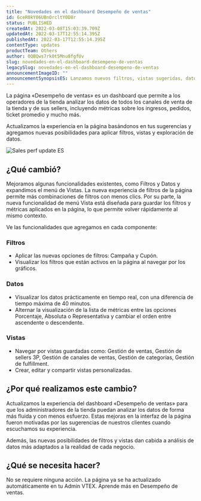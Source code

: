 ```yaml
---
title: "Novedades en el dashboard Desempeño de ventas"
id: 6ceR0kY06UBnOrcltY0D8r
status: PUBLISHED
createdAt: 2022-03-08T15:03:39.709Z
updatedAt: 2022-03-17T12:55:14.395Z
publishedAt: 2022-03-17T12:55:14.395Z
contentType: updates
productTeam: Others
author: 0QBQws7rk0t5Mnu8fgfUv
slug: novedades-en-el-dashboard-desempeno-de-ventas
legacySlug: novedades-en-el-dashboard-desempeno-de-ventas
announcementImageID: ""
announcementSynopsisES: Lanzamos nuevos filtros, vistas sugeridas, datos próximos a tiempo real y nuevas formas de visualización de datos. 
---
```


La página «Desempeño de ventas» es un dashboard que permite a los operadores de la tienda analizar los datos de todos los canales de venta de la tienda y de sus sellers, incluyendo métricas sobre los ingresos, pedidos, ticket promedio y mucho más. 

Actualizamos la experiencia en la página basándonos en tus sugerencias y agregamos nuevas posibilidades para aplicar filtros, vistas y exploración de datos. 

![Sales perf update ES](https://images.ctfassets.net/alneenqid6w5/5mHOltfUnUpV1DtHXrT8xD/e91f5f473a5d10b757c7a93a235ee9d9/Sales_perf_update_ES.gif)

## ¿Qué cambió?
Mejoramos algunas funcionalidades existentes, como Filtros y Datos y expandimos el menú de Vistas. La nueva experiencia de filtros de la página permite más combinaciones de filtros con menos clics. Por su parte, la nueva funcionalidad de menú Vista está diseñada para guardar los filtros y métricas aplicados en la página, lo que permite volver rápidamente al mismo contexto. 

Ve las funcionalidades que agregamos en cada componente:

### Filtros 
- Aplicar las nuevas opciones de  filtros: Campaña y Cupón.
- Visualizar los filtros que están activos en la página al navegar por los gráficos.

### Datos
- Visualizar los datos prácticamente en tiempo real, con una diferencia de tiempo máxima de 40 minutos.
- Alternar la visualización de la lista de métricas entre las opciones Porcentaje, Absoluta o Representativa y cambiar el orden entre ascendente o descendente. 

### Vistas 
- Navegar por vistas guardadas como: Gestión de ventas, Gestión de sellers 3P, Gestión de canales de ventas, Gestión de categorías, Gestión de fulfillment.
- Crear, editar y compartir vistas personalizadas.

## ¿Por qué realizamos este cambio?
Actualizamos la experiencia del dashboard «Desempeño de ventas» para que los administradores de la tienda puedan analizar los datos de forma más fluida y con menos esfuerzo. Estas mejoras en la interfaz de la página fueron motivadas por las sugerencias de nuestros clientes cuando escuchamos su experiencia.

Además, las nuevas posibilidades de filtros y vistas dan cabida a análisis de datos más adaptados a la realidad de cada negocio.

## ¿Qué se necesita hacer?
No se requiere ninguna acción. La página ya se ha actualizado automáticamente en tu Admin VTEX. Aprende más en Desempeño de ventas. 
